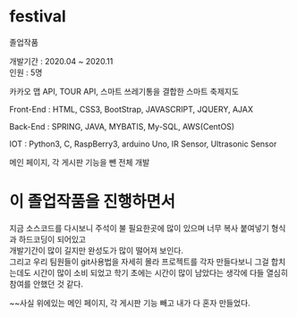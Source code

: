 # festival
졸업작품

개발기간 : 2020.04 ~ 2020.11    
인원 : 5명

카카오 맵 API, TOUR API, 스마트 쓰레기통을 결합한 스마트 축제지도    

Front-End : HTML, CSS3, BootStrap, JAVASCRIPT, JQUERY, AJAX    

Back-End : SPRING, JAVA, MYBATIS, My-SQL, AWS(CentOS)    

IOT : Python3, C, RaspBerry3, arduino Uno, IR Sensor,  Ultrasonic Sensor    


메인 페이지, 각 게시판 기능을 뺀 전체 개발    


# 이 졸업작품을 진행하면서    

지금 소스코드를 다시보니 주석이 불 필요한곳에 많이 있으며 너무 복사 붙여넣기 형식과 하드코딩이 되어있고    
개발기간이 많이 길지만 완성도가 많이 떨어져 보인다.   
그리고 우리 팀원들이 git사용법을 자세히 몰라 프로젝트를 각자 만들다보니 그걸 합치는데도 시간이 많이 소비 되었고
학기 초에는 시간이 많이 남았다는 생각에 다들 열심히 참여를 안했던 것 같다.   






~~사실 위에있는 메인 페이지, 각 게시판 기능 빼고 내가 다 혼자 만들었다.
